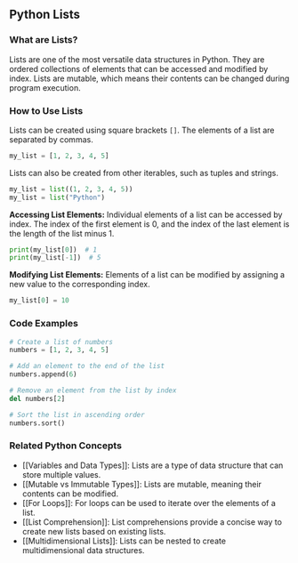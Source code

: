 ## Python Lists

### What are Lists?
Lists are one of the most versatile data structures in Python. They are ordered collections of elements that can be accessed and modified by index. Lists are mutable, which means their contents can be changed during program execution.

### How to Use Lists
Lists can be created using square brackets `[]`. The elements of a list are separated by commas.

```python
my_list = [1, 2, 3, 4, 5]
```

Lists can also be created from other iterables, such as tuples and strings.

```python
my_list = list((1, 2, 3, 4, 5))
my_list = list("Python")
```

**Accessing List Elements:**
Individual elements of a list can be accessed by index. The index of the first element is 0, and the index of the last element is the length of the list minus 1.

```python
print(my_list[0])  # 1
print(my_list[-1])  # 5
```

**Modifying List Elements:**
Elements of a list can be modified by assigning a new value to the corresponding index.

```python
my_list[0] = 10
```

### Code Examples
```python
# Create a list of numbers
numbers = [1, 2, 3, 4, 5]

# Add an element to the end of the list
numbers.append(6)

# Remove an element from the list by index
del numbers[2]

# Sort the list in ascending order
numbers.sort()
```

### Related Python Concepts
- [[Variables and Data Types]]: Lists are a type of data structure that can store multiple values.
- [[Mutable vs Immutable Types]]: Lists are mutable, meaning their contents can be modified.
- [[For Loops]]: For loops can be used to iterate over the elements of a list.
- [[List Comprehension]]: List comprehensions provide a concise way to create new lists based on existing lists.
- [[Multidimensional Lists]]: Lists can be nested to create multidimensional data structures.